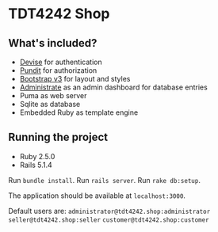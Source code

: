 TDT4242 Shop
================

What's included?
----------------

- [Devise](http://devise.plataformatec.com.br/) for authentication
- [Pundit](https://github.com/varvet/pundit#pundit) for authorization
- [Bootstrap v3](https://getbootstrap.com/docs/3.3/css/) for layout and styles
- [Administrate](https://github.com/thoughtbot/administrate#administrate) as an admin dashboard for database entries
- Puma as web server
- Sqlite as database
- Embedded Ruby as template engine

Running the project
-------------------

- Ruby 2.5.0
- Rails 5.1.4

Run `bundle install`.
Run `rails server`.
Run `rake db:setup`.

The application should be available at `localhost:3000`.

Default users are:
`administrator@tdt4242.shop:administrator`
`seller@tdt4242.shop:seller`
`customer@tdt4242.shop:customer`